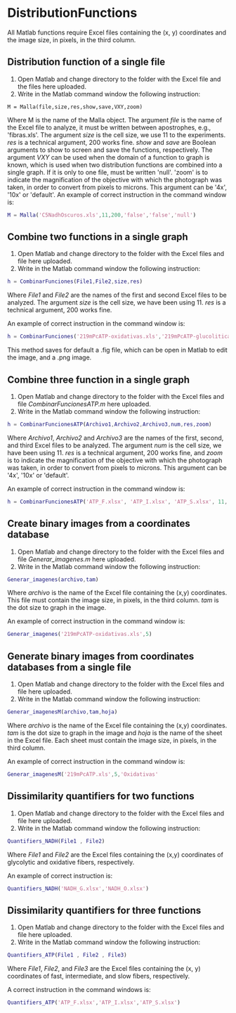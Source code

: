 # DistributionFunctions
All Matlab functions require Excel files containing the (x, y) coordinates and the image size, in pixels, in the third column.

## Distribution function of a single file
1. Open Matlab and change directory to the folder with the Excel file and the files here uploaded.
2. Write in the Matlab command window the following instruction:
``` [Matlab]
M = Malla(file,size,res,show,save,VXY,zoom)
``` 

Where M is the name of the Malla object.
The argument *file* is the name of the Excel file to analyze, it must be written between apostrophes, e.g., 'fibras.xls'.
The argument *size* is the cell size, we use 11 to the experiments. 
*res* is a technical argument, 200 works fine. 
*show* and *save* are Boolean arguments to show to screen and save the functions, respectively.
The argument *VXY* can be used when the domain of a function to graph is known, which is used when two distribution functions are combined into a single graph. If it is only to one file, must be written 'null'.
'zoom' is to indicate the magnification of the objective with which the photograph was taken, in order to convert from pixels to microns. This argument can be '4x', '10x' or 'default'.
An example of correct instruction in the command window is:
```Matlab
M = Malla('C5NadhOscuros.xls',11,200,'false','false','null')
```

## Combine two functions in a single graph
1. Open Matlab and change directory to the folder with the Excel files and file here uploaded.
2. Write in the Matlab command window the following instruction:
```Matlab
h = CombinarFunciones(File1,File2,size,res)
```
Where *File1* and *File2* are the names of the first and second Excel files to be analyzed.
The argument *size* is the cell size, we have been using 11.
*res* is a technical argument, 200 works fine.

An example of correct instruction in the command window is:
```Matlab
h = CombinarFunciones('219mPcATP-oxidativas.xls','219mPcATP-glucoliticas.xls',11,200);
```
This method saves for default a .fig file, which can be open in Matlab to edit the image, and a .png image.


## Combine three function in a single graph
1.	Open Matlab and change directory to the folder with the Excel files and file *CombinarFuncionesATP.m* here uploaded.
2.	Write in the Matlab command window the following instruction:
```Matlab
h = CombinarFuncionesATP(Archivo1,Archivo2,Archivo3,num,res,zoom)
```
Where *Archivo1*, *Archivo2* and *Archivo3* are the names of the first, second, and third Excel files to be analyzed.
The argument *num* is the cell size, we have been using 11.
*res* is a technical argument, 200 works fine, and *zoom* is to indicate the magnification of the objective with which the photograph was taken, in order to convert from pixels to microns. This argument can be '4x', '10x' or 'default'.

An example of correct instruction in the command window is:
```Matlab
h = CombinarFuncionesATP('ATP_F.xlsx', 'ATP_I.xlsx', 'ATP_S.xlsx', 11, 200, '10x')
```

## Create binary images from a coordinates database
1.	Open Matlab and change directory to the folder with the Excel files and file *Generar_imagenes.m* here uploaded.
2.	Write in the Matlab command window the following instruction:
```Matlab
Generar_imagenes(archivo,tam)
```
Where *archivo* is the name of the Excel file containing the (x,y) coordinates. This file must contain the image size, in pixels, in the third column.
*tam* is the dot size to graph in the image.

An example of correct instruction in the command window is:
```Matlab
Generar_imagenes('219mPcATP-oxidativas.xls',5)
```


## Generate binary images from coordinates databases from a single file
1.	Open Matlab and change directory to the folder with the Excel files and file here uploaded.
2.	Write in the Matlab command window the following instruction:
```Matlab
Generar_imagenesM(archivo,tam,hoja)
```
Where *archivo* is the name of the Excel file containing the (x,y) coordinates.
*tam* is the dot size to graph in the image and *hoja* is the name of the sheet in the Excel file.
Each sheet must contain the image size, in pixels, in the third column.

An example of correct instruction in the command window is:
```Matlab
Generar_imagenesM('219mPcATP.xls',5,'Oxidativas'
```


## Dissimilarity quantifiers for two functions
1.	Open Matlab and change directory to the folder with the Excel files and file here uploaded.
2.	Write in the Matlab command window the following instruction:
```Matlab
Quantifiers_NADH(File1 , File2)
```

Where *File1* and *File2* are the Excel files containing the (x,y) coordinates of glycolytic and oxidative fibers, respectively.

An example of correct instruction is:
```Matlab
Quantifiers_NADH('NADH_G.xlsx','NADH_O.xlsx')
```

## Dissimilarity quantifiers for three functions
1.	Open Matlab and change directory to the folder with the Excel files and file here uploaded.
2.	Write in the Matlab command window the following instruction:
```Matlab
Quantifiers_ATP(File1 , File2 , File3)
```
Where *File1*, *File2*, and *File3* are the Excel files containing the (x, y) coordinates of fast, intermediate, and slow fibers, respectively.

A correct instruction in the command windows is:
```Matlab
Quantifiers_ATP('ATP_F.xlsx','ATP_I.xlsx','ATP_S.xlsx')
```